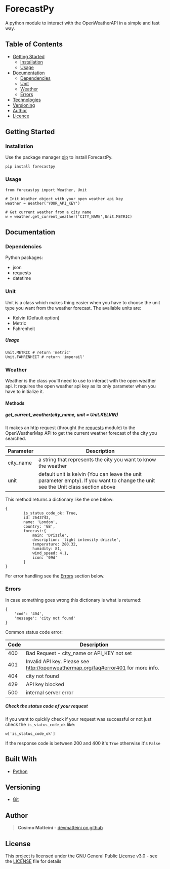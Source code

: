 # ForecastPy

A python module to interact with the OpenWeatherAPI in a simple and fast way.

## Table of Contents
- [Getting Started](#getting&#32;started)
    - [Installation](#installation)
    - [Usage](#usage)
- [Documentation](#documentation)
    - [Dependencies](#Dependencies)
    - [Unit](#Unit)
    - [Weather](#Weather)
    - [Errors](#Errors)
- [Technologies](#Technologies)
- [Versioning](#Versioning)
- [Author](#Author)
- [Licence](#License)

## Getting Started

### Installation

Use the package manager [pip](https://pip.pypa.io/en/stable/) to install ForecastPy.

```
pip install forecastpy
```

### Usage

```
from forecastpy import Weather, Unit

# Init Weather object with your open weather api key
weather = Weather('YOUR_API_KEY')

# Get current weather from a city name
w = weather.get_current_weather('CITY_NAME',Unit.METRIC)
```

## Documentation

### Dependencies
Python packages:
- json
- requests
- datetime

### Unit

Unit is a class which makes thing easier when you have to choose the unit type you want from the weather forecast.
The available units are:

- Kelvin (Default option)
- Metric
- Fahrenheit

##### Usage

```
Unit.METRIC # return 'metric'
Unit.FAHRENHEIT # return 'imperail'
```

### Weather

Weather is the class you'll need to use to interact with the open weather api.
It requires the open weather api key as its only parameter when you have to initialize it.

#### Methods

##### get_current_weather(city_name, unit = Unit.KELVIN)

It makes an http request (throught the [requests](http://2.python-requests.org/en/master/) module) to the OpenWeatherMap API to get the current weather forecast of the city you searched.

| Parameter | Description |
| --------- | ------------|
| city_name | a string that represents the city you want to know the weather|
| unit      | default unit is kelvin (You can leave the unit parameter empty). If you want to change the unit see the Unit class section above |

This method returns a dictionary like the one below:

```
{
        is_status_code_ok: True,
        id: 2643743,
        name: 'London',
        country: 'GB',
        forecast:{
            main: 'Drizzle',
            description: 'light intensity drizzle',
            temperature: 280.32,
            humidity: 81,
            wind_speed: 4.1,
            icon: '09d'
        }
}
```

For error handling see the [Errors](#errors) section below.

### Errors

In case something goes wrong this dictionary is what is returned:
```
{
    'cod': '404', 
    'message': 'city not found'
}
```

Common status code error:

| Code | Description |
|------|-------------|
|400 | Bad Request - city_name or API_KEY not set|
| 401 | Invalid API key. Please see http://openweathermap.org/faq#error401 for more info.|
|404 | city not found|
|429 |  API key blocked |
|500 | internal server error|

##### Check the status code of your request
If you want to quickly check if your request was successful or not just check the `is_status_code_ok` like:
```
w['is_status_code_ok']
```
If the response code is between 200 and 400 it's `True` otherwise it's `False`

## Built With

- [Python](https://python.org)

## Versioning

- [Git](https://git-scm.com/)

## Author

> **Cosimo Matteini** - [devmatteini on github](https://github.com/devmatteini)

## License

This project is licensed under the GNU General Public License v3.0 - see the [LICENSE](https://github.com/devmatteini/forecastpy/blob/master/LICENSE) file for details
